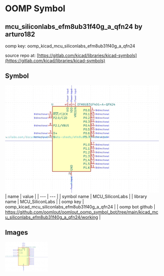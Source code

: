 # OOMP Symbol  
## mcu_siliconlabs_efm8ub31f40g_a_qfn24  by arturo182  
  
oomp key: oomp_kicad_mcu_siliconlabs_efm8ub31f40g_a_qfn24  
  
source repo at: [https://gitlab.com/kicad/libraries/kicad-symbols](https://gitlab.com/kicad/libraries/kicad-symbols)  
## Symbol  
  
[![working.png](working_600.png)](working.png)  
| name | value | 
| --- | --- | 
| symbol name | MCU_SiliconLabs | 
| library name | MCU_SiliconLabs | 
| oomp key | oomp_kicad_mcu_siliconlabs_efm8ub31f40g_a_qfn24 | 
| oomp bot github | https://github.com/oomlout/oomlout_oomp_symbol_bot/tree/main/kicad_mcu_siliconlabs_efm8ub31f40g_a_qfn24/working | 
## Images  
  
[![working.png](working_140.png)](working.png)  
